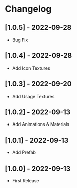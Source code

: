# Changelog

## [1.0.5] - 2022-09-28
 - Bug Fix
 
## [1.0.4] - 2022-09-28
 - Add Icon Textures
 
## [1.0.3] - 2022-09-20
- Add Usage Textures

## [1.0.2] - 2022-09-13
- Add Animations & Materials

## [1.0.1] - 2022-09-13
- Add Prefab

## [1.0.0] - 2022-09-13
- First Release